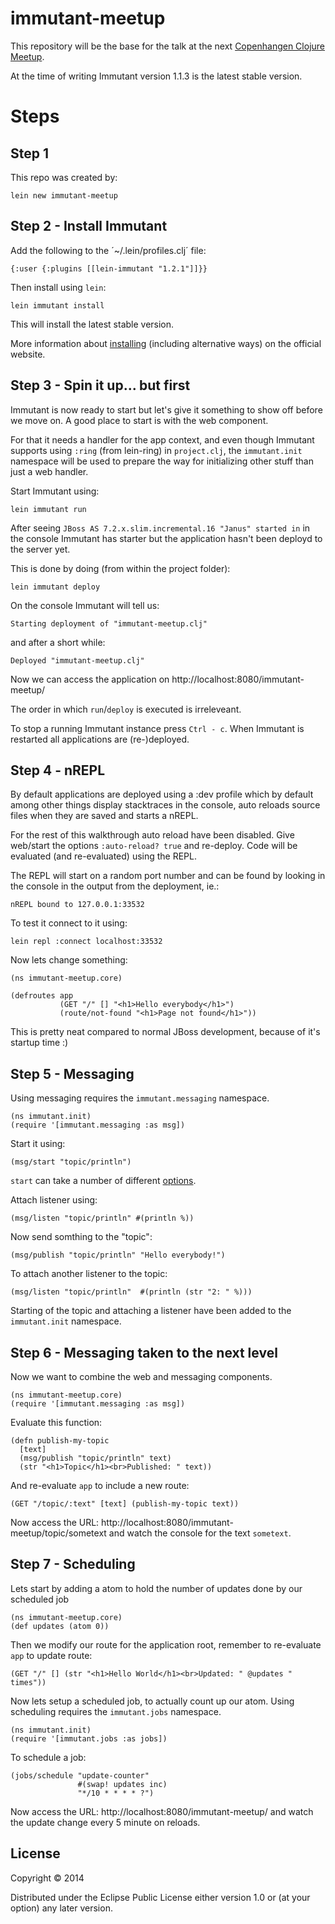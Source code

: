 # immutant-meetup

This repository will be the base for the talk at the next [Copenhangen Clojure Meetup][].

At the time of writing Immutant version 1.1.3 is the latest stable version.

[Copenhangen Clojure Meetup]: http://www.meetup.com/Copenhagen-Clojure-Meetup/events/190043432/


# Steps


## Step 1

This repo was created by:

    lein new immutant-meetup

## Step 2 - Install Immutant

Add the following to the ´~/.lein/profiles.clj´ file:

    {:user {:plugins [[lein-immutant "1.2.1"]]}}

Then install using `lein`:

    lein immutant install

This will install the latest stable version.

More information about [installing][1] (including alternative ways) on
the official website.


## Step 3 - Spin it up... but first

Immutant is now ready to start but let's give it something to show off
before we move on. A good place to start is with the web component.

For that it needs a handler for the app context, and even though
Immutant supports using `:ring` (from lein-ring) in `project.clj`, the
`immutant.init` namespace will be used to prepare the way for
initializing other stuff than just a web handler.

Start Immutant using:

    lein immutant run

After seeing `JBoss AS 7.2.x.slim.incremental.16 "Janus" started in`
in the console Immutant has starter but the application hasn't been
deployd to the server yet.

This is done by doing (from within the project folder):

    lein immutant deploy

On the console Immutant will tell us:

    Starting deployment of "immutant-meetup.clj"

and after a short while:

    Deployed "immutant-meetup.clj"

Now we can access the application on http://localhost:8080/immutant-meetup/

The order in which `run`/`deploy` is executed is irreleveant.

To stop a running Immutant instance press `Ctrl - c`.
When Immutant is restarted all applications are (re-)deployed.


## Step 4 - nREPL

By default applications are deployed using a :dev profile which by
default among other things display stacktraces in the console,
auto reloads source files when they are saved and starts a nREPL.

For the rest of this walkthrough auto reload have been disabled.
Give web/start the options `:auto-reload? true` and re-deploy.
Code will be evaluated (and re-evaluated) using the REPL.

The REPL will start on a random port number and can be found by
looking in the console in the output from the deployment, ie.:

    nREPL bound to 127.0.0.1:33532

To test it connect to it using:

    lein repl :connect localhost:33532

Now lets change something:

    (ns immutant-meetup.core)
    
    (defroutes app
               (GET "/" [] "<h1>Hello everybody</h1>")
               (route/not-found "<h1>Page not found</h1>"))

This is pretty neat compared to normal JBoss development, because of
it's startup time :)


## Step 5 - Messaging

Using messaging requires the `immutant.messaging` namespace.

    (ns immutant.init)
    (require '[immutant.messaging :as msg])

Start it using:

    (msg/start "topic/println")

`start` can take a number of different [options][2].

Attach listener using:

    (msg/listen "topic/println" #(println %))

Now send somthing to the "topic":

    (msg/publish "topic/println" "Hello everybody!")

To attach another listener to the topic:

    (msg/listen "topic/println"  #(println (str "2: " %)))

Starting of the topic and attaching a listener have been added to the
`immutant.init` namespace.


## Step 6 - Messaging taken to the next level

Now we want to combine the web and messaging components.

    (ns immutant-meetup.core)
    (require '[immutant.messaging :as msg])

Evaluate this function:

    (defn publish-my-topic
      [text]
      (msg/publish "topic/println" text)
      (str "<h1>Topic</h1><br>Published: " text))

And re-evaluate `app` to include a new route:

    (GET "/topic/:text" [text] (publish-my-topic text))

Now access the URL: http://localhost:8080/immutant-meetup/topic/sometext
and watch the console for the text `sometext`.


## Step 7 - Scheduling

Lets start by adding a atom to hold the number of updates done by our scheduled job

    (ns immutant-meetup.core)
    (def updates (atom 0))

Then we modify our route for the application root, remember to re-evaluate `app` to update route:

    (GET "/" [] (str "<h1>Hello World</h1><br>Updated: " @updates " times"))

Now lets setup a scheduled job, to actually count up our atom.
Using scheduling requires the `immutant.jobs` namespace.

    (ns immutant.init)
    (require '[immutant.jobs :as jobs])

To schedule a job:

    (jobs/schedule "update-counter"
                   #(swap! updates inc)
                   "*/10 * * * * ?")

Now access the URL: http://localhost:8080/immutant-meetup/ and watch the update change
every 5 minute on reloads.


[1]: http://immutant.org/tutorials-1x/installation/index.html
[2]: http://immutant.org/documentation/current/messaging.html#sec-2-3

## License

Copyright © 2014

Distributed under the Eclipse Public License either version 1.0 or (at
your option) any later version.
